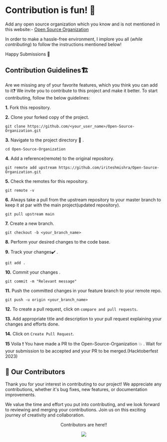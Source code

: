 # Contribution is fun! :green_heart:

Add any open source organization which you know and is not mentioned in this website:- [Open Source Organization](https://iriteshmishra.github.io/Open-Source-Organization/) 

In order to make a hassle-free environment, I implore you all (_while contributing_) to follow the instructions mentioned below!

Happy Submissions :slightly_smiling_face:

## Contribution Guidelines🏗

Are we missing any of your favorite features, which you think you can add to it❓ We invite you to contribute to this project and make it better. 
To start contributing, follow the below guidelines: 

**1.**  Fork this repository.

**2.**  Clone your forked copy of the project.

```
git clone https://github.com/<your_user_name>/Open-Source-Organization.git
```

**3.** Navigate to the project directory :file_folder: .

```
cd Open-Source-Organization
```

**4.** Add a reference(remote) to the original repository.

```
git remote add upstream https://github.com/iriteshmishra/Open-Source-Organization.git
```

**5.** Check the remotes for this repository.

```
git remote -v
```

**6.** Always take a pull from the upstream repository to your master branch to keep it at par with the main project(updated repository).

```
git pull upstream main
```

**7.** Create a new branch.

```
git checkout -b <your_branch_name>
```

**8.** Perform your desired changes to the code base.

**9.** Track your changes:heavy_check_mark: .

```
git add . 
```

**10.** Commit your changes .

```
git commit -m "Relevant message"
```

**11.** Push the committed changes in your feature branch to your remote repo.

```
git push -u origin <your_branch_name>
```

**12.** To create a pull request, click on `compare and pull requests`.

**13.** Add appropriate title and description to your pull request explaining your changes and efforts done.

**14.** Click on `Create Pull Request`.


**15** Voila :exclamation: You have made a PR to the Open-Source-Organization :boom: . Wait for your submission to be accepted and your PR to be merged.(Hacktoberfest 2023)

## 🤝 Our Contributors

Thank you for your interest in contributing to our project! We appreciate any contributions, whether it's bug fixes, new features, or documentation improvements.

We value the time and effort you put into contributing, and we look forward to reviewing and merging your contributions. Join us on this exciting journey of creativity and collaboration.

<!-- a big thanks to all the contributors -->
<p align=center>Contributors are here!!</p>

<center>
<a href="https://github.com/iriteshmishra/Open-Source-Organization/graphs/contributors">
  <img src="https://contrib.rocks/image?repo=iriteshmishra/Open-Source-Organization" />
</a>
</center>


